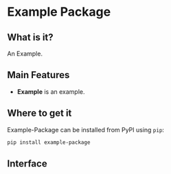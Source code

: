 # Example Package

## What is it?

An Example.

## Main Features

- **Example** is an example.

## Where to get it

Example-Package can be installed from PyPI using `pip`:

```bash
pip install example-package
```

## Interface
